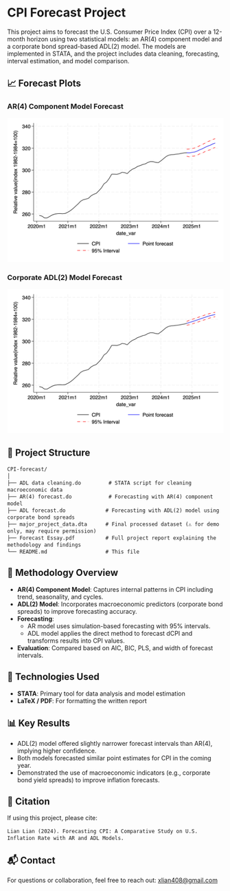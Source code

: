 
# CPI Forecast Project

This project aims to forecast the U.S. Consumer Price Index (CPI) over a 12-month horizon using two statistical models: an AR(4) component model and a corporate bond spread-based ADL(2) model. The models are implemented in STATA, and the project includes data cleaning, forecasting, interval estimation, and model comparison.
## 📈 Forecast Plots

### AR(4) Component Model Forecast  
![AR Forecast](image/CPI%20forecast%20with%20AR(4).jpg)

### Corporate ADL(2) Model Forecast  
![AR Forecast](image/cpi_forecast_ADL2.jpg)

## 📁 Project Structure

```
CPI-forecast/
│
├── ADL data cleaning.do         # STATA script for cleaning macroeconomic data
├── AR(4) forecast.do            # Forecasting with AR(4) component model
├── ADL forecast.do             # Forecasting with ADL(2) model using corporate bond spreads
├── major_project_data.dta      # Final processed dataset (⚠️ for demo only, may require permission)
├── Forecast Essay.pdf          # Full project report explaining the methodology and findings
└── README.md                   # This file
```

## 🧠 Methodology Overview

- **AR(4) Component Model**: Captures internal patterns in CPI including trend, seasonality, and cycles.
- **ADL(2) Model**: Incorporates macroeconomic predictors (corporate bond spreads) to improve forecasting accuracy.
- **Forecasting**: 
  - AR model uses simulation-based forecasting with 95% intervals.
  - ADL model applies the direct method to forecast dCPI and transforms results into CPI values.
- **Evaluation**: Compared based on AIC, BIC, PLS, and width of forecast intervals.

## 🔧 Technologies Used

- **STATA**: Primary tool for data analysis and model estimation
- **LaTeX / PDF**: For formatting the written report

## 📊 Key Results

- ADL(2) model offered slightly narrower forecast intervals than AR(4), implying higher confidence.
- Both models forecasted similar point estimates for CPI in the coming year.
- Demonstrated the use of macroeconomic indicators (e.g., corporate bond yield spreads) to improve inflation forecasts.

## 📎 Citation

If using this project, please cite:
```
Lian Lian (2024). Forecasting CPI: A Comparative Study on U.S. Inflation Rate with AR and ADL Models.
```

## 📬 Contact

For questions or collaboration, feel free to reach out: xlian408@gmail.com
